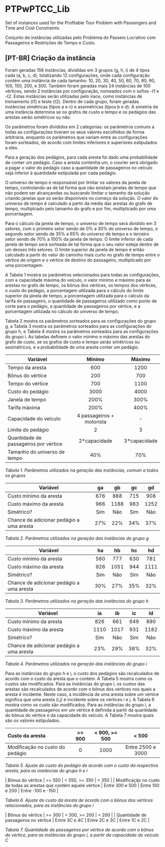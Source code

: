 # PTPwPTCC_Lib
Set of instances used for the Profitable Tour Problem with Passengers and Time and Cost Constraints.

Conjunto de instâncias utilizadas pelo Problema do Passeio Lucrativo com Passageiros e Restrições de Tempo e Custo.

## [PT-BR] Criação da instância

Foram geradas 156 instâncias, divididas em 3 grupos (g, h, i) de 4 tipos cada (a, b, c, d), totalizando 12 configurações, onde cada configuração contém uma instância de cada tamanho: 10, 20, 30, 40, 50, 60, 70, 80, 90, 100, 150, 200, e 300. Também foram geradas mais 24 instâncias de 100 vértices, sendo 2 instâncias por configuração, nomeados com o sufixo -t1 e -t2. Estas instâncias serão utilizadas pelo irace, como instâncias de treinamento (t1) e teste (t2). Dentro de cada grupo, foram geradas instâncias simétricas (tipos a e c) e assimétricas (tipos b e d). A simetria de uma instância determina se os grafos de custo e tempo e os pedágios das arestas serão simétricos ou não.

Os parâmetros foram divididos em 2 categorias: os parâmetros comuns a todas as configurações tiveram os seus valores escolhidos de forma arbitrária, enquanto os parâmetros que variam entre as configurações foram sorteados, de acordo com limites inferiores e superiores estipulados a eles.

Para a geração dos pedágios, para cada aresta foi dado uma probabilidade de conter um pedágio. Caso a aresta contenha um, o courier será obrigado a pagar o valor do pedágio caso a quantidade de passageiros no veículo seja inferior à quantidade estipulada por cada pedágio.

O universo de tempo é responsável por limitar os valores da janela de tempo, controlando-as de tal forma que não existam janelas de tempo que não podem ser alcançandas ou buscando limitar o tamanho da solução criando janelas que só serão disponíveis no começo da solução. O valor do universo de tempo é calculado a partir da média das arestas do grafo de tempo, multiplcado pelo tamanho do grafo e por fim, multiplicado por uma porcentagem.

Para o cálculo da janela de tempo, o universo de tempo será dividido em 3 setores, com o primeiro setor sendo de 0% a 30% do universo de tempo, o segundo setor sendo de 35% a 65% do universo de tempo e o terceiro setor sendo de 70% a 100% da janela de tempo. O limite inferior de cada janela de tempo será sorteada de tal forma que o seu valor esteja dentro de um desses três setores. O limite superior da janela de tempo é então calculado a partir do valor do caminho mais curto no grafo de tempo entre o vértice de origem e o vértice de destino do passageiro, multiplicado por uma porcentagem.

A Tabela 1 mostra os parâmetros selecionados para todas as configurações, com a capacidade máxima do veículo, o valor mínimo e máximo para as arestas no grafo de tempo, os bônus dos vértices, os tempos dos vértices, o custo do pedágio, a porcentagem utilizada para o cálculo do limite superior da janela de tempo, a porcentagem utilizada para o cálculo da tarifa do passageiro, o quantidade de passageiros utilizado como ponto de corte para o pedágio, a quantidade de passageiros por vértice, e a porcentagem utilizada no cálculo do universo de tempo.

Tabela 2 mostra os parâmetros sorteados para as configurações do grupo g, a Tabela 3 mostra os parâmetros sorteados para as configurações do grupo h, e Tabela 4 mostra os parâmetros sorteados para as configurações do grupo i. As tabelas definem o valor mínimo e máximo das arestas do grafo de custo, se os grafos de custo e tempo serão simétricos ou assimétricos, e a probabilidade de uma aresta conter um pedágio.

| Variável | Mínimo | Máximo | 
| --- | :---: | :---: |
| Tempo da aresta | 600 | 1200 | 
| Bônus do vértice | 200 | 700 | 
| Tempo do vértice | 700 | 1100 | 
| Custo do pedágio | 3000 | 4000 | 
| Janela de tempo | 200% | 300% | 
| Tarifa máxima | 200% | 400% | 
| Capacidade do veículo | 4 passageiros + motorista |-| 
| Limite do pedágio | 2 | 3 | 
| Quantidade de passageiros por vértice | 2*capacidade | 3*capacidade | 
| Tamanho do universo de tempo | 40% | 70% |

*Tabela 1. Parâmetros utilizados na geração das instâncias, comum a todos os grupos*


| Variável | ga | gb | gc | gd | 
| --- | :---: | :---: | :---: | :---: | 
| Custo mínimo da aresta | 676 | 888 | 715 | 908 | 
| Custo máximo da aresta | 966 | 1188 | 983 | 1252 | 
| Simétrico? | Sim | Não | Sim | Não | 
| Chance de adicionar pedágio a uma aresta | 27% | 22% | 34% | 37% | 
 
*Tabela 2. Parâmetros utilizados na geração das instâncias do grupo g*


| Variável | ha | hb | hc | hd
| --- | :---: | :---: | :---: | :---: | 
| Custo mínimo da aresta | 560 | 777 | 630 | 781
| Custo máximo da aresta | 926 | 1051 | 944 | 1111
| Simétrico? | Sim | Não | Sim | Não | 
| Chance de adicionar pedágio a uma aresta | 30% | 27% | 35% | 32% 
 
*Tabela 3. Parâmetros utilizados na geração das instâncias do grupo h*


| Variável | ia | ib | ic | id
| --- | :---: | :---: | :---: | :---: | 
| Custo mínimo da aresta | 826 | 661 | 649 | 890
| Custo máximo da aresta | 1110 | 1017 | 931 | 1182
| Simétrico? | Sim | Não | Sim | Não | 
| Chance de adicionar pedágio a uma aresta | 23% | 29% | 38% | 32% 
 
*Tabela 4. Parâmetros utilizados na geração das instâncias do grupo i*


Para as instâncias do grupo h e i, o custo dos pedágios são recalculados de acordo com o custo da aresta que o contém. A Tabela 5 mostra como os custos são modificados. Para as instâncias do grupo i, os custos das arestas são recalculados de acordo com o bônus dos vértices nos quais a aresta é incidente. Neste caso, a incidência de uma aresta sobre um vértice significa que uma aresta (i,j) é incidente sobre os vértices i e j. A Tabela 6 mostra como os custo são modificados. Para as instâncias do grupo i, a quantidade de passageiros em um vértice é definida a partir da quantidade do bônus do vértice e da capacidade do veículo. A Tabela 7 mostra quais são os valores estipulados.

| Custo da aresta | >= 900	 | < 900, >= 500	 | < 500  |
| :--- | :---: | :---: | :---: |
| Modificação no custo do pedágio | 0 | 1000 | Entre 2500 e 3000 |

*Tabela 5. Ajuste do custo do pedágio de acordo com o custo da respectiva aresta, para as instâncias do grupo h e i*


| Bônus do vértice | >= 550	| < 550, >= 350 |	< 350 |
|	Modificação no custo de todas as arestas que contém aquele vértice  |	Entre 300 e 500 |	Entre 100 e 200 |	Entre -100 e -150 |

*Tabela 6. Ajuste do custo da aresta de acordo com o bônus dos vértices relacionados, para as instâncias do grupo i*


|	Bônus do vértice |	>= 300 |	< 300, >= 200 |	< 200 |
|	Quantidade de passageiros no vértice |	Entre 3C e 4C |	Entre 2C e 3C |	Entre 1C e 2C |

*Tabela 7. Quantidade de passageiros por vértice de acordo com o bônus do vértice, para as instâncias do grupo i, a partir da capacidade do veículo C*
